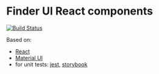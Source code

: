 # Finder UI React components

[![Build Status](https://travis-ci.org/xenit-eu/finder-ui.svg?branch=master)](https://travis-ci.org/xenit-eu/finder-ui)

Based on:

  * [React](https://facebook.github.io/react/)
  * [Material UI](http://www.material-ui.com/)
  * for unit tests: [jest](https://jestjs.io), [storybook](https://storybook.js.org/)
